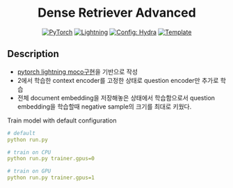 <div align="center">

# Dense Retriever Advanced

<a href="https://pytorch.org/get-started/locally/"><img alt="PyTorch" src="https://img.shields.io/badge/PyTorch-ee4c2c?logo=pytorch&logoColor=white"></a>
<a href="https://pytorchlightning.ai/"><img alt="Lightning" src="https://img.shields.io/badge/-Lightning-792ee5"></a>
<a href="https://hydra.cc/"><img alt="Config: Hydra" src="https://img.shields.io/badge/Config-Hydra-89b8cd"></a>
<a href="https://github.com/ashleve/lightning-hydra-template"><img alt="Template" src="https://img.shields.io/badge/-Lightning--Hydra--Template-017F2F?style=flat&logo=github&labelColor=gray"></a><br>
</div>

## Description
- [pytorch lightning moco구현](https://github.com/PyTorchLightning/lightning-bolts/tree/master/pl_bolts/models/self_supervised/moco)을 기반으로 작성
- 2에서 학습한 context encoder를 고정한 상태로 question encoder만 추가로 학습
- 전체 document embedding을 저장해놓은 상태에서 학습함으로서 question embedding을 학습할때 negative sample의 크기를 최대로 키웠다.


Train model with default configuration
```yaml
# default
python run.py

# train on CPU
python run.py trainer.gpus=0

# train on GPU
python run.py trainer.gpus=1
```

<br>
